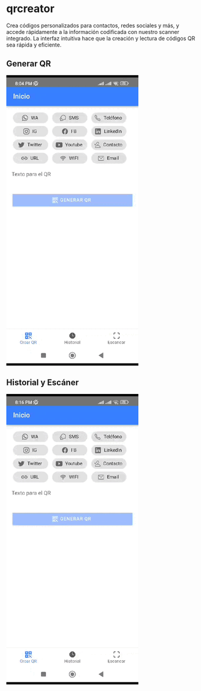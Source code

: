 # qrcreator

Crea códigos personalizados para contactos, redes sociales y más, y accede rápidamente a la información codificada con nuestro scanner integrado. La interfaz intuitiva hace que la creación y lectura de códigos QR sea rápida y eficiente.

## Generar QR

![](https://github.com/ingferchorojas/qrcreator/blob/main/generar_qr_ejemplo.gif)

## Historial y Escáner

![](https://github.com/ingferchorojas/qrcreator/blob/main/historial_escaner.gif)
